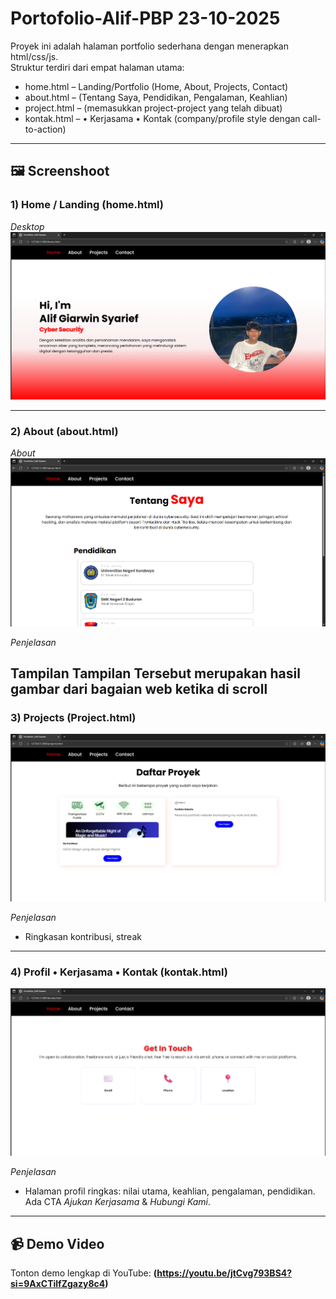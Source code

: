 # Portofolio-Alif-PBP 23-10-2025

Proyek ini adalah halaman portfolio sederhana dengan menerapkan html/css/js.  
Struktur terdiri dari empat halaman utama:

- home.html – Landing/Portfolio (Home, About, Projects, Contact)
- about.html – (Tentang Saya, Pendidikan, Pengalaman, Keahlian)
- project.html – (memasukkan project-project yang telah dibuat)
- kontak.html – • Kerjasama • Kontak (company/profile style dengan call-to-action)

---

## 🖼 Screenshoot

### 1) Home / Landing (home.html)
*Desktop*
![Home – Desktop](./screnshoot/home.png)

---

### 2) About (about.html)

*About*
![About – Desktop](./screnshoot/about.png)

*Penjelasan*  

Tampilan Tampilan Tersebut merupakan hasil gambar dari bagaian web ketika di scroll
---

### 3) Projects (Project.html)
![Statistik Keaktifan](./screnshoot/project.png)

*Penjelasan*  
- Ringkasan kontribusi, streak

---

### 4) Profil • Kerjasama • Kontak (kontak.html)
![Profil & Kerjasama](./screnshoot/contact.png)

*Penjelasan*  
- Halaman profil ringkas: nilai utama, keahlian, pengalaman, pendidikan. Ada CTA *Ajukan Kerjasama* & *Hubungi Kami*.

---

## 📹 Demo Video

Tonton demo lengkap di YouTube: **(https://youtu.be/jtCvg793BS4?si=9AxCTilfZgazy8c4)**



